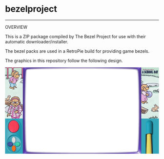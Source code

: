 # bezelproject

-------
OVERVIEW

This is a ZIP package compiled by The Bezel Project for use with their automatic downloader/installer.

The bezel packs are used in a RetroPie build for providing game bezels.

The graphics in this repository follow the following design.

![Sample bezel](https://github.com/thebezelproject/bezelproject-Pico/blob/master/retroarch/overlay/GameBezels/Pico/Berenstain%20Bears,%20The%20-%20A%20School%20Day%20(USA).png?raw=true)
